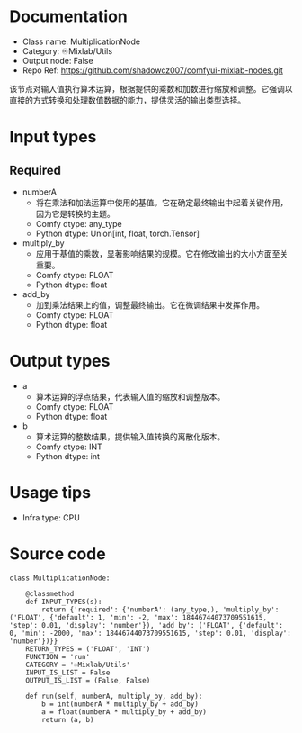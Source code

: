 # Documentation
- Class name: MultiplicationNode
- Category: ♾️Mixlab/Utils
- Output node: False
- Repo Ref: https://github.com/shadowcz007/comfyui-mixlab-nodes.git

该节点对输入值执行算术运算，根据提供的乘数和加数进行缩放和调整。它强调以直接的方式转换和处理数值数据的能力，提供灵活的输出类型选择。

# Input types
## Required
- numberA
    - 将在乘法和加法运算中使用的基值。它在确定最终输出中起着关键作用，因为它是转换的主题。
    - Comfy dtype: any_type
    - Python dtype: Union[int, float, torch.Tensor]
- multiply_by
    - 应用于基值的乘数，显著影响结果的规模。它在修改输出的大小方面至关重要。
    - Comfy dtype: FLOAT
    - Python dtype: float
- add_by
    - 加到乘法结果上的值，调整最终输出。它在微调结果中发挥作用。
    - Comfy dtype: FLOAT
    - Python dtype: float

# Output types
- a
    - 算术运算的浮点结果，代表输入值的缩放和调整版本。
    - Comfy dtype: FLOAT
    - Python dtype: float
- b
    - 算术运算的整数结果，提供输入值转换的离散化版本。
    - Comfy dtype: INT
    - Python dtype: int

# Usage tips
- Infra type: CPU

# Source code
```
class MultiplicationNode:

    @classmethod
    def INPUT_TYPES(s):
        return {'required': {'numberA': (any_type,), 'multiply_by': ('FLOAT', {'default': 1, 'min': -2, 'max': 18446744073709551615, 'step': 0.01, 'display': 'number'}), 'add_by': ('FLOAT', {'default': 0, 'min': -2000, 'max': 18446744073709551615, 'step': 0.01, 'display': 'number'})}}
    RETURN_TYPES = ('FLOAT', 'INT')
    FUNCTION = 'run'
    CATEGORY = '♾️Mixlab/Utils'
    INPUT_IS_LIST = False
    OUTPUT_IS_LIST = (False, False)

    def run(self, numberA, multiply_by, add_by):
        b = int(numberA * multiply_by + add_by)
        a = float(numberA * multiply_by + add_by)
        return (a, b)
```